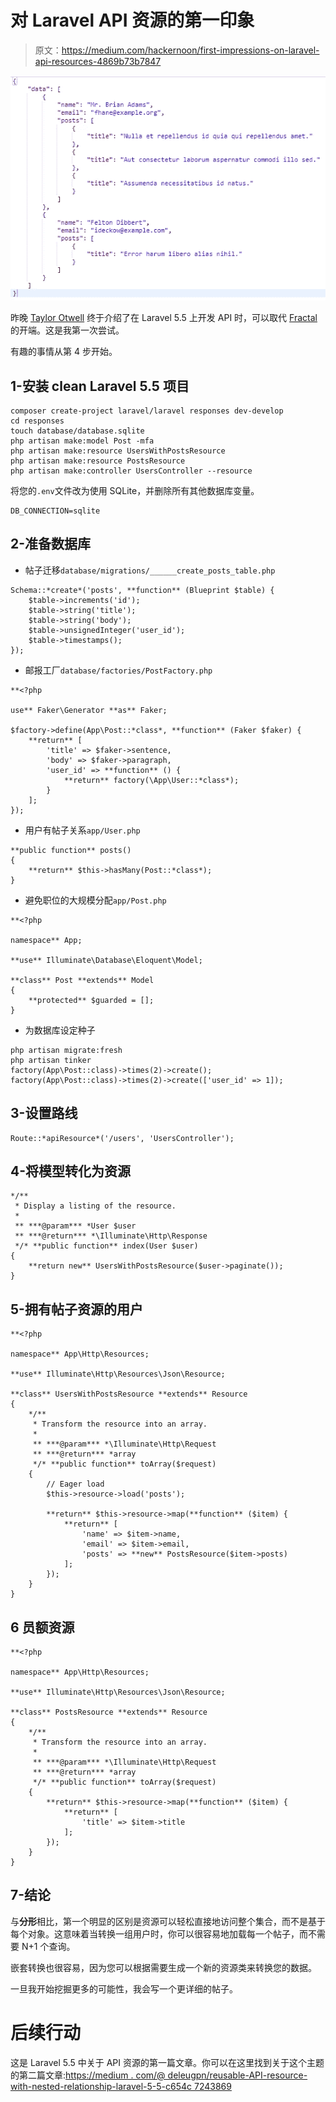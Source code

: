 # 对 Laravel API 资源的第一印象

> 原文：<https://medium.com/hackernoon/first-impressions-on-laravel-api-resources-4869b73b7847>

![](img/dae1995610e51cc0dc4746829888139a.png)

昨晚 [Taylor Otwell](https://medium.com/u/d694c31ce941?source=post_page-----4869b73b7847--------------------------------) 终于介绍了在 Laravel 5.5 上开发 API 时，可以取代 [Fractal](http://fractal.thephpleague.com/transformers/) 的开端。这是我第一次尝试。

有趣的事情从第 4 步开始。

## 1-安装 clean Laravel 5.5 项目

```
composer create-project laravel/laravel responses dev-develop
cd responses
touch database/database.sqlite
php artisan make:model Post -mfa
php artisan make:resource UsersWithPostsResource
php artisan make:resource PostsResource
php artisan make:controller UsersController --resource
```

将您的`.env`文件改为使用 SQLite，并删除所有其他数据库变量。

```
DB_CONNECTION=sqlite
```

## 2-准备数据库

*   帖子迁移`database/migrations/______create_posts_table.php`

```
Schema::*create*('posts', **function** (Blueprint $table) {
    $table->increments('id');
    $table->string('title');
    $table->string('body');
    $table->unsignedInteger('user_id');
    $table->timestamps();
});
```

*   邮报工厂`database/factories/PostFactory.php`

```
**<?php

use** Faker\Generator **as** Faker;

$factory->define(App\Post::*class*, **function** (Faker $faker) {
    **return** [
        'title' => $faker->sentence,
        'body' => $faker->paragraph,
        'user_id' => **function** () {
            **return** factory(\App\User::*class*);
        }
    ];
});
```

*   用户有帖子关系`app/User.php`

```
**public function** posts()
{
    **return** $this->hasMany(Post::*class*);
}
```

*   避免职位的大规模分配`app/Post.php`

```
**<?php

namespace** App;

**use** Illuminate\Database\Eloquent\Model;

**class** Post **extends** Model
{
    **protected** $guarded = [];
}
```

*   为数据库设定种子

```
php artisan migrate:fresh
php artisan tinker
factory(App\Post::class)->times(2)->create();
factory(App\Post::class)->times(2)->create(['user_id' => 1]);
```

## 3-设置路线

```
Route::*apiResource*('/users', 'UsersController');
```

## 4-将模型转化为资源

```
*/**
 * Display a listing of the resource.
 *
 ** ***@param*** *User $user
 ** ***@return*** *\Illuminate\Http\Response
 */* **public function** index(User $user)
{
    **return new** UsersWithPostsResource($user->paginate());
}
```

## 5-拥有帖子资源的用户

```
**<?php

namespace** App\Http\Resources;

**use** Illuminate\Http\Resources\Json\Resource;

**class** UsersWithPostsResource **extends** Resource
{
    */**
     * Transform the resource into an array.
     *
     ** ***@param*** *\Illuminate\Http\Request
     ** ***@return*** *array
     */* **public function** toArray($request)
    {
        // Eager load
        $this->resource->load('posts');

        **return** $this->resource->map(**function** ($item) {
            **return** [
                'name' => $item->name,
                'email' => $item->email,
                'posts' => **new** PostsResource($item->posts)
            ];
        });
    }
}
```

## 6 员额资源

```
**<?php

namespace** App\Http\Resources;

**use** Illuminate\Http\Resources\Json\Resource;

**class** PostsResource **extends** Resource
{
    */**
     * Transform the resource into an array.
     *
     ** ***@param*** *\Illuminate\Http\Request
     ** ***@return*** *array
     */* **public function** toArray($request)
    {
        **return** $this->resource->map(**function** ($item) {
            **return** [
                'title' => $item->title
            ];
        });
    }
}
```

## 7-结论

与**分形**相比，第一个明显的区别是资源可以轻松直接地访问整个集合，而不是基于每个对象。这意味着当转换一组用户时，你可以很容易地加载每一个帖子，而不需要 N+1 个查询。

嵌套转换也很容易，因为您可以根据需要生成一个新的资源类来转换您的数据。

一旦我开始挖掘更多的可能性，我会写一个更详细的帖子。

# 后续行动

这是 Laravel 5.5 中关于 API 资源的第一篇文章。你可以在这里找到关于这个主题的第二篇文章:[https://medium . com/@ deleugpn/reusable-API-resource-with-nested-relationship-laravel-5-5-c654c 7243869](/@deleugpn/reusable-api-resource-with-nested-relationship-laravel-5-5-c654c7243869)